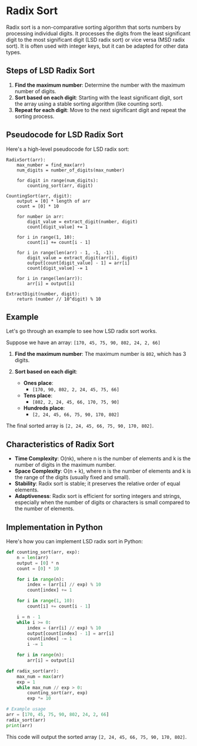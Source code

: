 # Radix Sort

Radix sort is a non-comparative sorting algorithm that sorts numbers by processing individual digits. It processes the digits from the least significant digit to the most significant digit (LSD radix sort) or vice versa (MSD radix sort). It is often used with integer keys, but it can be adapted for other data types.

## Steps of LSD Radix Sort

1. **Find the maximum number**: Determine the number with the maximum number of digits.
2. **Sort based on each digit**: Starting with the least significant digit, sort the array using a stable sorting algorithm (like counting sort).
3. **Repeat for each digit**: Move to the next significant digit and repeat the sorting process.

## Pseudocode for LSD Radix Sort

Here's a high-level pseudocode for LSD radix sort:

```
RadixSort(arr):
    max_number = find_max(arr)
    num_digits = number_of_digits(max_number)

    for digit in range(num_digits):
        counting_sort(arr, digit)

CountingSort(arr, digit):
    output = [0] * length of arr
    count = [0] * 10

    for number in arr:
        digit_value = extract_digit(number, digit)
        count[digit_value] += 1

    for i in range(1, 10):
        count[i] += count[i - 1]

    for i in range(len(arr) - 1, -1, -1):
        digit_value = extract_digit(arr[i], digit)
        output[count[digit_value] - 1] = arr[i]
        count[digit_value] -= 1

    for i in range(len(arr)):
        arr[i] = output[i]

ExtractDigit(number, digit):
    return (number // 10^digit) % 10
```

## Example

Let's go through an example to see how LSD radix sort works.

Suppose we have an array: `[170, 45, 75, 90, 802, 24, 2, 66]`

1. **Find the maximum number**: The maximum number is `802`, which has 3 digits.

2. **Sort based on each digit**:
   - **Ones place**:
     - `[170, 90, 802, 2, 24, 45, 75, 66]`
   - **Tens place**:
     - `[802, 2, 24, 45, 66, 170, 75, 90]`
   - **Hundreds place**:
     - `[2, 24, 45, 66, 75, 90, 170, 802]`

The final sorted array is `[2, 24, 45, 66, 75, 90, 170, 802]`.

## Characteristics of Radix Sort

- **Time Complexity**: O(nk), where n is the number of elements and k is the number of digits in the maximum number.
- **Space Complexity**: O(n + k), where n is the number of elements and k is the range of the digits (usually fixed and small).
- **Stability**: Radix sort is stable; it preserves the relative order of equal elements.
- **Adaptiveness**: Radix sort is efficient for sorting integers and strings, especially when the number of digits or characters is small compared to the number of elements.

## Implementation in Python

Here's how you can implement LSD radix sort in Python:

```python
def counting_sort(arr, exp):
    n = len(arr)
    output = [0] * n
    count = [0] * 10

    for i in range(n):
        index = (arr[i] // exp) % 10
        count[index] += 1

    for i in range(1, 10):
        count[i] += count[i - 1]

    i = n - 1
    while i >= 0:
        index = (arr[i] // exp) % 10
        output[count[index] - 1] = arr[i]
        count[index] -= 1
        i -= 1

    for i in range(n):
        arr[i] = output[i]

def radix_sort(arr):
    max_num = max(arr)
    exp = 1
    while max_num // exp > 0:
        counting_sort(arr, exp)
        exp *= 10

# Example usage
arr = [170, 45, 75, 90, 802, 24, 2, 66]
radix_sort(arr)
print(arr)
```

This code will output the sorted array `[2, 24, 45, 66, 75, 90, 170, 802]`.